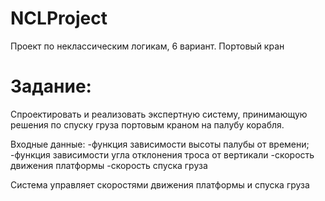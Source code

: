 # NCLProject
 
Проект по неклассическим логикам, 6 вариант. Портовый кран

# Задание:
Спроектировать и реализовать экспертную систему, принимающую решения по спуску груза портовым краном на палубу корабля.

Входные данные:
-функция зависимости высоты палубы от времени;
-функция зависимости угла отклонения троса от вертикали
-скорость движения платформы
-скорость спуска груза

Система управляет скоростями движения платформы и спуска груза